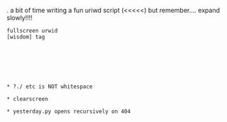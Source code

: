 .
a bit of time writing a fun uriwd script (<<<<<)
but remember.... expand slowly!!!!



	fullscreen urwid
	[wisdom] tag





		

	* ?./ etc is NOT whitespace

	* clearscreen

	* yesterday.py opens recursively on 404
